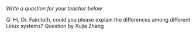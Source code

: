 _Write a question for your teacher below._

Q: Hi, Dr. Faircloth, could you please explain the differences among different Linux systems?     Question by Xujia Zhang
